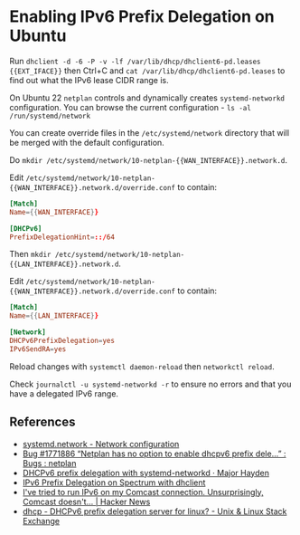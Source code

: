 # Enabling IPv6 Prefix Delegation on Ubuntu

Run `dhclient -d -6 -P -v -lf /var/lib/dhcp/dhclient6-pd.leases {{EXT_IFACE}}` then Ctrl+C and `cat /var/lib/dhcp/dhclient6-pd.leases` to find out what the IPv6 lease CIDR range is.

On Ubuntu 22 `netplan` controls and dynamically creates `systemd-networkd` configuration.  You can browse the current configuration - `ls -al /run/systemd/network`

You can create override files in the `/etc/systemd/network` directory that will be merged with the default configuration.

Do `mkdir /etc/systemd/network/10-netplan-{{WAN_INTERFACE}}.network.d`.

Edit `/etc/systemd/network/10-netplan-{{WAN_INTERFACE}}.network.d/override.conf` to contain:

```conf
[Match]
Name={{WAN_INTERFACE}}

[DHCPv6]
PrefixDelegationHint=::/64
```

Then `mkdir /etc/systemd/network/10-netplan-{{LAN_INTERFACE}}.network.d`.

Edit `/etc/systemd/network/10-netplan-{{WAN_INTERFACE}}.network.d/override.conf` to contain:

```conf
[Match]
Name={{LAN_INTERFACE}}

[Network]
DHCPv6PrefixDelegation=yes
IPv6SendRA=yes
```

Reload changes with `systemctl daemon-reload` then `networkctl reload`.

Check `journalctl -u systemd-networkd -r` to ensure no errors and that you have a delegated IPv6 range.

## References

- [systemd.network - Network configuration](https://manpages.ubuntu.com/manpages/jammy/man5/systemd.network.5.html)
- [Bug #1771886 “Netplan has no option to enable dhcpv6 prefix dele...” : Bugs : netplan](https://bugs.launchpad.net/netplan/+bug/1771886)
- [DHCPv6 prefix delegation with systemd-networkd · Major Hayden](https://major.io/p/dhcpv6-prefix-delegation-with-systemd-networkd/)
- [IPv6 Prefix Delegation on Spectrum with dhclient](https://www.finnie.org/2021/08/07/ipv6-prefix-delegation-on-spectrum-with-dhclient/)
- [I've tried to run IPv6 on my Comcast connection. Unsurprisingly, Comcast doesn't... | Hacker News](https://news.ycombinator.com/item?id=14151677)
- [dhcp - DHCPv6 prefix delegation server for linux? - Unix & Linux Stack Exchange](https://unix.stackexchange.com/questions/28106/dhcpv6-prefix-delegation-server-for-linux/168337#168337)
